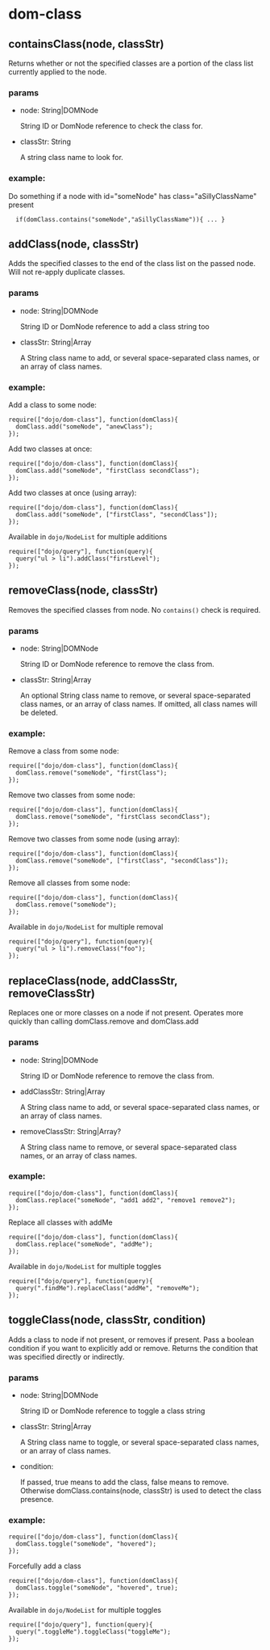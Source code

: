 # dom-class

## containsClass(node, classStr)
  Returns whether or not the specified classes are a portion of the class list currently applied to the node.
### params
* node: String|DOMNode

  String ID or DomNode reference to check the class for.
* classStr: String

  A string class name to look for. 
  
### example:
  Do something if a node with id="someNode" has class="aSillyClassName" present
```
  if(domClass.contains("someNode","aSillyClassName")){ ... }
```
## addClass(node, classStr)
  Adds the specified classes to the end of the class list on the passed node. Will not re-apply duplicate classes.
### params
* node: String|DOMNode

  String ID or DomNode reference to add a class string too
* classStr: String|Array

  A String class name to add, or several space-separated class names, or an array of class names.
  
### example:

Add a class to some node:
  ```
  require(["dojo/dom-class"], function(domClass){
    domClass.add("someNode", "anewClass");
  });
  ```
Add two classes at once:
```
require(["dojo/dom-class"], function(domClass){
  domClass.add("someNode", "firstClass secondClass");
});
```
Add two classes at once (using array):
```
require(["dojo/dom-class"], function(domClass){
  domClass.add("someNode", ["firstClass", "secondClass"]);
});
```
Available in `dojo/NodeList` for multiple additions
```
require(["dojo/query"], function(query){
  query("ul > li").addClass("firstLevel");
});
```

## removeClass(node, classStr)

Removes the specified classes from node. No `contains()` check is required.
### params
* node: String|DOMNode

  String ID or DomNode reference to remove the class from.

* classStr: String|Array
  
  An optional String class name to remove, or several space-separated class names, or an array of class names. If omitted, all class names will be deleted.

### example:

Remove a class from some node:
```
require(["dojo/dom-class"], function(domClass){
  domClass.remove("someNode", "firstClass");
});
```
Remove two classes from some node:
```
require(["dojo/dom-class"], function(domClass){
  domClass.remove("someNode", "firstClass secondClass");
});
```  
Remove two classes from some node (using array):
```
require(["dojo/dom-class"], function(domClass){
  domClass.remove("someNode", ["firstClass", "secondClass"]);
});
```  
Remove all classes from some node:
```
require(["dojo/dom-class"], function(domClass){
  domClass.remove("someNode");
});
```
Available in `dojo/NodeList` for multiple removal
```
require(["dojo/query"], function(query){
  query("ul > li").removeClass("foo");
});
```

## replaceClass(node, addClassStr, removeClassStr)
Replaces one or more classes on a node if not present. Operates more quickly than calling domClass.remove and domClass.add
### params
* node: String|DOMNode

  String ID or DomNode reference to remove the class from.

* addClassStr: String|Array

  A String class name to add, or several space-separated class names, or an array of class names.

* removeClassStr: String|Array?

  A String class name to remove, or several space-separated class names, or an array of class names.

### example:
```
require(["dojo/dom-class"], function(domClass){
  domClass.replace("someNode", "add1 add2", "remove1 remove2");
});
```
Replace all classes with addMe
```
require(["dojo/dom-class"], function(domClass){
  domClass.replace("someNode", "addMe");
});
```
Available in `dojo/NodeList` for multiple toggles 
```
require(["dojo/query"], function(query){
  query(".findMe").replaceClass("addMe", "removeMe");
});
```
## toggleClass(node, classStr, condition)

Adds a class to node if not present, or removes if present. Pass a boolean condition if you want to explicitly add or remove. Returns the condition that was specified directly or indirectly.
### params
* node: String|DOMNode

  String ID or DomNode reference to toggle a class string
* classStr: String|Array

  A String class name to toggle, or several space-separated class names, or an array of class names.
* condition:

  If passed, true means to add the class, false means to remove. Otherwise domClass.contains(node, classStr) is used to detect the class presence.

### example:
```
require(["dojo/dom-class"], function(domClass){
  domClass.toggle("someNode", "hovered");
});
```
Forcefully add a class
```
require(["dojo/dom-class"], function(domClass){
  domClass.toggle("someNode", "hovered", true);
});
```
Available in `dojo/NodeList` for multiple toggles
```
require(["dojo/query"], function(query){
  query(".toggleMe").toggleClass("toggleMe");
});
```